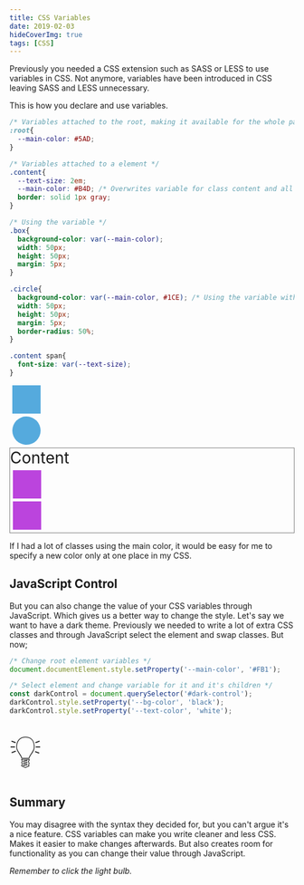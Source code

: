 ```yaml
---
title: CSS Variables
date: 2019-02-03
hideCoverImg: true
tags: [CSS]
---
```


Previously you needed a CSS extension such as SASS or LESS to use variables in CSS. Not anymore, variables have been introduced in CSS leaving SASS and LESS unnecessary.

This is how you declare and use variables.

```css
/* Variables attached to the root, making it available for the whole page */
:root{
  --main-color: #5AD;
}

/* Variables attached to a element */
.content{
  --text-size: 2em;
  --main-color: #B4D; /* Overwrites variable for class content and all childs*/
  border: solid 1px gray;
}

/* Using the variable */
.box{
  background-color: var(--main-color);
  width: 50px;
  height: 50px;
  margin: 5px;
}

.circle{
  background-color: var(--main-color, #1CE); /* Using the variable with default value if not set */
  width: 50px;
  height: 50px;
  margin: 5px;
  border-radius: 50%;
}

.content span{
  font-size: var(--text-size);
}
```
<div class="example">
  <div class="box"></div>
  <div class="circle"></div>
  <div class="content">
    <span>Content</span>
    <div class="box"></div>
    <div class="box"></div>
  </div>
</div>

<style scoped>
.example{
  --main-color: #5AD;
}

.content{
  --text-size: 2em;
  --main-color: #B4D;
  border: solid 1px gray;
}

.box{
  background-color: var(--main-color);
  width: 50px;
  height: 50px;
  margin: 5px;
}

.circle{
  background-color: var(--main-color, #1CE);
  width: 50px;
  height: 50px;
  margin: 5px;
  border-radius: 50%;
}

.content span{
  font-size: var(--text-size);
}

#bulb{
  font-size: 5rem;
  cursor: pointer;
}
</style>

If I had a lot of classes using the main color, it would be easy for me to specify a new color only at one place in my CSS.

## JavaScript Control

But you can also change the value of your CSS variables through JavaScript. Which gives us a better way to change the style. Let's say we want to have a dark theme. Previously we needed to write a lot of extra CSS classes and through JavaScript select the element and swap classes. But now;

```js
/* Change root element variables */
document.documentElement.style.setProperty('--main-color', '#FB1');

/* Select element and change variable for it and it's children */
const darkControl = document.querySelector('#dark-control');
darkControl.style.setProperty('--bg-color', 'black');
darkControl.style.setProperty('--text-color', 'white');
```

<script setup>
import { onMounted, onUnmounted } from 'vue'
import { darkMode } from '../store/settings'

const toggle = () => darkMode.value = !darkMode.value
let bulb
onMounted(() => {
  bulb = document.querySelector('#bulb')
  bulb.addEventListener('click', toggle)
})

onUnmounted(() => {
  bulb.removeEventListener('click', toggle)
})
</script>
<span id="bulb" title="Click on me!">💡</span>

## Summary

You may disagree with the syntax they decided for, but you can't argue it's a nice feature. CSS variables can make you write cleaner and less CSS. Makes it easier to make changes afterwards. But also creates room for functionality as you can change their value through JavaScript.

*Remember to click the light bulb.*